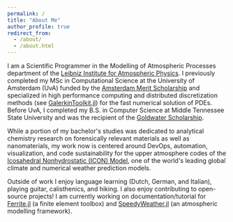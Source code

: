 ```yaml
---
permalink: /
title: "About Me"
author_profile: true
redirect_from: 
  - /about/
  - /about.html
---
```


I am a Scientific Programmer in the Modelling of Atmospheric Processes 
department of the [Leibniz Institute for Atmospheric Physics](https://www.iap-kborn.de/en/research/modelling-of-atmospheric-processes/). 
I previously completed my MSc in Computational Science at the University of 
Amsterdam (UvA) funded by the 
[Amsterdam Merit Scholarship](https://www.uva.nl/en/education/fees-and-funding/masters-scholarships-and-loans/faculty-scholarships-science/science.html) 
and specialized in high performance computing and distributed
discretization methods (see [GalerkinToolkit.jl](https://github.com/GalerkinToolkit/GalerkinToolkit.jl)) for the fast numerical 
solution of PDEs. Before UvA, I completed my B.S. in Computer Science at Middle 
Tennessee State University and was the recipient of the 
[Goldwater Scholarship](https://goldwaterscholarship.gov/2020-goldwater-scholars-by-institution-state/).

While a portion of my bachelor's studies was dedicated to analytical chemistry
research on forensically relevant materials as well as nanomaterials, my work 
now is centered around DevOps, automation, visualization, and code 
sustainability for the upper atmosphere codes of the 
[Icosahedral Nonhydrostatic (ICON) Model](https://www.dwd.de/EN/research/weatherforecasting/num_modelling/01_num_weather_prediction_modells/icon_description.html), one
of the world's leading global climate and numerical weather prediction models.

Outside of work I enjoy language learning (Dutch, German, and Italian), 
playing guitar, calisthenics, and hiking. I also enjoy contributing to 
open-source projects! I am currently working on documentation/tutorial
for [Ferrite.jl](https://github.com/Ferrite-FEM/Ferrite.jl) 
(a finite element toolbox) and [SpeedyWeather.jl](https://github.com/SpeedyWeather/SpeedyWeather.jl) (an atmospheric modelling framework). 
